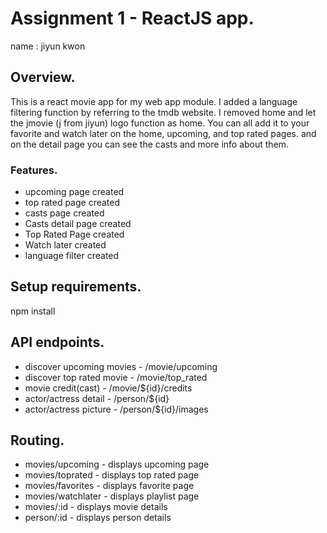 # Assignment 1 - ReactJS app.

name : jiyun kwon

## Overview.
This is a react movie app for my web app module. I added a language filtering function by referring to the tmdb website. I removed home and let the jmovie (j from jiyun) logo function as home. You can all add it to your favorite and watch later on the home, upcoming, and top rated pages. and on the detail page you can see the casts and more info about them.

### Features.
+ upcoming page created
+ top rated page created
+ casts page created
+ Casts detail page created 
+ Top Rated Page created 
+  Watch later created
+   language filter created
  
## Setup requirements.
npm install

## API endpoints.
- discover upcoming movies - /movie/upcoming
- discover top rated movie - /movie/top_rated
- movie credit(cast) - /movie/${id}/credits
- actor/actress detail - /person/${id}
- actor/actress picture - /person/${id}/images

## Routing.
- movies/upcoming - displays upcoming page
- movies/toprated - displays top rated page
- movies/favorites - displays favorite page
- movies/watchlater - displays playlist page
- movies/:id - displays movie details 
- person/:id - displays person details
